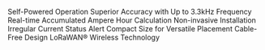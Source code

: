 Self-Powered Operation
Superior Accuracy with Up to 3.3kHz Frequency
Real-time Accumulated
Ampere Hour Calculation
Non-invasive Installation
Irregular Current Status Alert
Compact Size for Versatile Placement
Cable-Free Design
LoRaWAN® Wireless Technology
